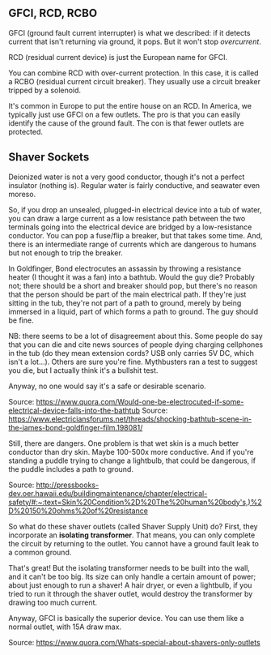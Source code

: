 ## GFCI, RCD, RCBO

GFCI (ground fault current interrupter) is what we described: if it
detects current that isn't returning via ground, it pops. But it won't
stop _overcurrent_.

RCD (residual current device) is just the European name for GFCI.

You can combine RCD with over-current protection. In this case, it is
called a RCBO (residual current circuit breaker). They usually use a
circuit breaker tripped by a solenoid.

It's common in Europe to put the entire house on an RCD. In America, we
typically just use GFCI on a few outlets. The pro is that you can easily
identify the cause of the ground fault. The con is that fewer outlets
are protected.

## Shaver Sockets

Deionized water is not a very good conductor, though it's not a perfect
insulator (nothing is). Regular water is fairly conductive, and seawater
even moreso.

So, if you drop an unsealed, plugged-in electrical device into a tub of
water, you can draw a large current as a low resistance path between the
two terminals going into the electrical device are bridged by a
low-resistance conductor. You can pop a fuse/flip a breaker, but that
takes some time. And, there is an intermediate range of currents which
are dangerous to humans but not enough to trip the breaker.

In Goldfinger, Bond electrocutes an assassin by throwing a resistance
heater (I thought it was a fan) into a bathtub. Would the guy die?
Probably not; there should be a short and breaker should pop, but
there's no reason that the person should be part of the main electrical
path. If they're just sitting in the tub, they're not part of a path to
ground, merely by being immersed in a liquid, part of which forms a path
to ground. The guy should be fine.

NB: there seems to be a lot of disagreement about this. Some people do
say that you can die and cite news sources of people dying charging
cellphones in the tub (do they mean extension cords? USB only carries 5V
DC, which isn't a lot...). Others are sure you're fine. Mythbusters ran
a test to suggest you die, but I actually think it's a bullshit test.

Anyway, no one would say it's a safe or desirable scenario.

Source: https://www.quora.com/Would-one-be-electrocuted-if-some-electrical-device-falls-into-the-bathtub
Source: https://www.electriciansforums.net/threads/shocking-bathtub-scene-in-the-james-bond-goldfinger-film.198081/

Still, there are dangers. One problem is that wet skin is a much better
conductor than dry skin. Maybe 100-500x more conductive. And if you're
standing a puddle trying to change a lightbulb, that could be dangerous,
if the puddle includes a path to ground.

Source: http://pressbooks-dev.oer.hawaii.edu/buildingmaintenance/chapter/electrical-safety/#:~:text=Skin%20Condition%2D%20The%20human%20body's,)%2D%20150%20ohms%20of%20resistance

So what do these shaver outlets (called Shaver Supply Unit) do? First,
they incorporate an **isolating transformer**. That means, you can only
complete the circuit by returning to the outlet. You cannot have a
ground fault leak to a common ground.

That's great! But the isolating transformer needs to be built into the
wall, and it can't be too big. Its size can only handle a certain amount
of power; about just enough to run a shaver! A hair dryer, or even a
lightbulb, if you tried to run it through the shaver outlet, would
destroy the transformer by drawing too much current.

Anyway, GFCI is basically the superior device. You can use them like a
normal outlet, with 15A draw max.

Source: https://www.quora.com/Whats-special-about-shavers-only-outlets
